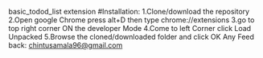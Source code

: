 basic_todod_list extension
#Installation:
  1.Clone/download the repository
  2.Open google Chrome press alt+D then type chrome://extensions
  3.go to top right corner ON the developer Mode
  4.Come to left Corner click Load Unpacked 
  5.Browse the cloned/downloaded folder and click OK
Any Feed back: chintusamala96@gmail.com
